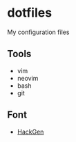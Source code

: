 # dotfiles
My configuration files

## Tools
* vim
* neovim
* bash
* git

## Font
- [HackGen](https://github.com/yuru7/HackGen/releases)
